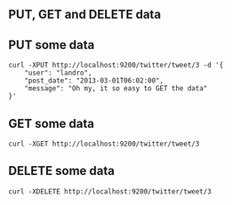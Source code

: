 PUT, GET and DELETE data
-------------------------------

PUT some data
-------------------------------

    curl -XPUT http://localhost:9200/twitter/tweet/3 -d '{
        "user": "landro",
        "post_date": "2013-03-01T06:02:00",
        "message": "Oh my, it so easy to GET the data"
    }'


GET some data
-------------------------------

    curl -XGET http://localhost:9200/twitter/tweet/3


DELETE some data
-------------------------------

    curl -XDELETE http://localhost:9200/twitter/tweet/3